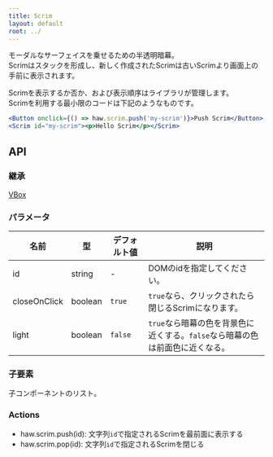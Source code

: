 ```yaml
---
title: Scrim
layout: default
root: ../
---
```


モーダルなサーフェイスを乗せるための半透明暗幕。  
Scrimはスタックを形成し、新しく作成されたScrimは古いScrimより画面上の手前に表示されます。

Scrimを表示するか否か、および表示順序はライブラリが管理します。  
Scrimを利用する最小限のコードは下記のようなものです。

```jsx
<Button onclick={() => haw.scrim.push('my-scrim')}>Push Scrim</Button>
<Scrim id="my-scrim"><p>Hello Scrim</p></Scrim>
```


API
--------

### 継承

[VBox](vbox)

### パラメータ

| 名前 | 型 | デフォルト値 | 説明 |
| ---- | -- | ----------- | ---- |
| id | string | - | DOMのidを指定してください。 |
| closeOnClick | boolean | `true` | `true`なら、クリックされたら閉じるScrimになります。 |
| light | boolean | `false` | `true`なら暗幕の色を背景色に近くする。`false`なら暗幕の色は前面色に近くなる。 |

### 子要素

子コンポーネントのリスト。

### Actions

- haw.scrim.push(id): 文字列`id`で指定されるScrimを最前面に表示する
- haw.scrim.pop(id): 文字列`id`で指定されるScrimを閉じる
